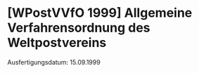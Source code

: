 # [WPostVVfO 1999] Allgemeine Verfahrensordnung des Weltpostvereins

Ausfertigungsdatum: 15.09.1999

 